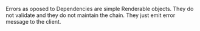 Errors as oposed to Dependencies are simple Renderable objects.
They do not validate and they do not maintain the chain.
They just emit error message to the client.
